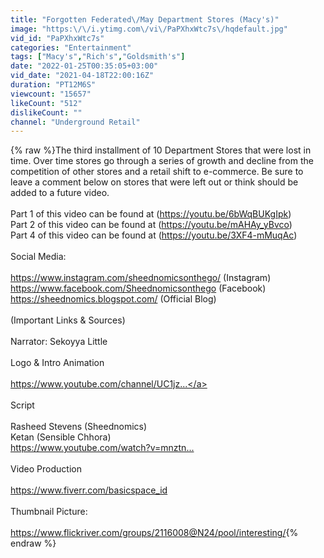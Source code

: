 ```yaml
---
title: "Forgotten Federated\/May Department Stores (Macy's)"
image: "https:\/\/i.ytimg.com\/vi\/PaPXhxWtc7s\/hqdefault.jpg"
vid_id: "PaPXhxWtc7s"
categories: "Entertainment"
tags: ["Macy's","Rich's","Goldsmith's"]
date: "2022-01-25T00:35:05+03:00"
vid_date: "2021-04-18T22:00:16Z"
duration: "PT12M6S"
viewcount: "15657"
likeCount: "512"
dislikeCount: ""
channel: "Underground Retail"
---
```

{% raw %}The third installment of 10 Department Stores that were lost in time. Over time stores go through a series of growth and decline from the competition of other stores and a retail shift to e-commerce. Be sure to leave a comment below on stores that were left out or think should be added to a future video. <br /><br />Part 1 of this video can be found at (<a rel="nofollow" target="blank" href="https://youtu.be/6bWqBUKgIpk)">https://youtu.be/6bWqBUKgIpk)</a><br />Part 2 of this video can be found at (<a rel="nofollow" target="blank" href="https://youtu.be/mAHAy_yBvco)">https://youtu.be/mAHAy_yBvco)</a><br />Part 4 of this video can be found at (<a rel="nofollow" target="blank" href="https://youtu.be/3XF4-mMuqAc)">https://youtu.be/3XF4-mMuqAc)</a><br /><br />Social Media:<br /><br /><a rel="nofollow" target="blank" href="https://www.instagram.com/sheednomicsonthego/">https://www.instagram.com/sheednomicsonthego/</a> (Instagram) <br /><a rel="nofollow" target="blank" href="https://www.facebook.com/Sheednomicsonthego">https://www.facebook.com/Sheednomicsonthego</a> (Facebook) <br /><a rel="nofollow" target="blank" href="https://sheednomics.blogspot.com/">https://sheednomics.blogspot.com/</a> (Official Blog)<br /><br />(Important Links &amp; Sources) <br /><br />Narrator: Sekoyya Little<br /><br />Logo &amp; Intro Animation<br /><br /><a rel="nofollow" target="blank" href="https://www.youtube.com/channel/UC1jz​...">https://www.youtube.com/channel/UC1jz​...</a><br /><br />Script<br /><br />Rasheed Stevens (Sheednomics)<br />Ketan (Sensible Chhora)<br /> <a rel="nofollow" target="blank" href="https://www.youtube.com/watch?v=mnztn...​">https://www.youtube.com/watch?v=mnztn...​</a><br /><br />Video Production<br /><br /><a rel="nofollow" target="blank" href="https://www.fiverr.com/basicspace_id​">https://www.fiverr.com/basicspace_id​</a><br /><br />Thumbnail Picture:<br /><br /><a rel="nofollow" target="blank" href="https://www.flickriver.com/groups/2116008@N24/pool/interesting/">https://www.flickriver.com/groups/2116008@N24/pool/interesting/</a>{% endraw %}
